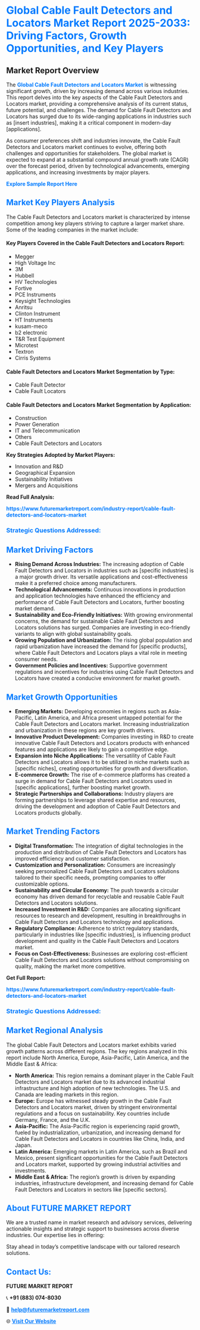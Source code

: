 <h1 style="color: #007BFF;">Global Cable Fault Detectors and Locators Market Report 2025-2033: Driving Factors, Growth Opportunities, and Key Players</h1>

<section id="overview">
<h2>Market Report Overview</h2>
<p>The <a href="https://www.futuremarketreport.com/industry-report/cable-fault-detectors-and-locators-market" style="color: #007BFF; text-decoration: none;"><strong>Global Cable Fault Detectors and Locators Market</strong></a> is witnessing significant growth, driven by increasing demand across various industries. This report delves into the key aspects of the Cable Fault Detectors and Locators market, providing a comprehensive analysis of its current status, future potential, and challenges. The demand for Cable Fault Detectors and Locators has surged due to its wide-ranging applications in industries such as [insert industries], making it a critical component in modern-day [applications].</p>
<p>As consumer preferences shift and industries innovate, the Cable Fault Detectors and Locators market continues to evolve, offering both challenges and opportunities for stakeholders. The global market is expected to expand at a substantial compound annual growth rate (CAGR) over the forecast period, driven by technological advancements, emerging applications, and increasing investments by major players.</p>
</section>

<section id="overview">
<p><a href="https://www.futuremarketreport.com/request-sample/reportId=128563" style="color: #007BFF; text-decoration: none;"><strong>Explore Sample Report Here</strong></a></p>
</section>

<section id="key-players">
<h2 style="color: #007BFF;">Market Key Players Analysis</h2>
<p>The Cable Fault Detectors and Locators market is characterized by intense competition among key players striving to capture a larger market share. Some of the leading companies in the market include:</p>
<h4>Key Players Covered in the Cable Fault Detectors and Locators Report:</h4>
<ul><li>Megger</li><li>High Voltage Inc</li><li>3M</li><li>Hubbell</li><li>HV Technologies</li><li>Fortive</li><li>PCE Instruments</li><li>Keysight Technologies</li><li>Anritsu</li><li>Clinton Instrument</li><li>HT Instruments</li><li>kusam-meco</li><li>b2 electronic</li><li>T&amp;R Test Equipment</li><li>Microtest</li><li>Textron</li><li>Cirris Systems</li></ul>
<h4>Cable Fault Detectors and Locators Market Segmentation by Type:</h4>
<ul><li>Cable Fault Detector</li><li>Cable Fault Locators</li></ul>

<h4>Cable Fault Detectors and Locators Market Segmentation by Application:</h4>
<ul><li>Construction</li><li>Power Generation</li><li>IT and Telecommunication</li><li>Others</li><li>Cable Fault Detectors and Locators</li></ul>
<p><strong>Key Strategies Adopted by Market Players:</strong></p>
<ul>
<li>Innovation and R&D</li>
<li>Geographical Expansion</li>
<li>Sustainability Initiatives</li>
<li>Mergers and Acquisitions</li>
</ul>
</section>

<section>
<p><strong>Read Full Analysis: </strong></p><a href="https://www.futuremarketreport.com/industry-report/cable-fault-detectors-and-locators-market" style="color: #007BFF; text-decoration: none;"><strong>https://www.futuremarketreport.com/industry-report/cable-fault-detectors-and-locators-market</strong></a>
<h3 style="color: #007BFF;">Strategic Questions Addressed:</h3>
</section>

<section id="driving-factors">
<h2 style="color: #007BFF;">Market Driving Factors</h2>
<ul>
<li><strong>Rising Demand Across Industries:</strong> The increasing adoption of Cable Fault Detectors and Locators in industries such as [specific industries] is a major growth driver. Its versatile applications and cost-effectiveness make it a preferred choice among manufacturers.</li>
<li><strong>Technological Advancements:</strong> Continuous innovations in production and application technologies have enhanced the efficiency and performance of Cable Fault Detectors and Locators, further boosting market demand.</li>
<li><strong>Sustainability and Eco-Friendly Initiatives:</strong> With growing environmental concerns, the demand for sustainable Cable Fault Detectors and Locators solutions has surged. Companies are investing in eco-friendly variants to align with global sustainability goals.</li>
<li><strong>Growing Population and Urbanization:</strong> The rising global population and rapid urbanization have increased the demand for [specific products], where Cable Fault Detectors and Locators plays a vital role in meeting consumer needs.</li>
<li><strong>Government Policies and Incentives:</strong> Supportive government regulations and incentives for industries using Cable Fault Detectors and Locators have created a conducive environment for market growth.</li>
</ul>
</section>

<section id="growth-opportunities">
<h2 style="color: #007BFF;">Market Growth Opportunities</h2>
<ul>
<li><strong>Emerging Markets:</strong> Developing economies in regions such as Asia-Pacific, Latin America, and Africa present untapped potential for the Cable Fault Detectors and Locators market. Increasing industrialization and urbanization in these regions are key growth drivers.</li>
<li><strong>Innovative Product Development:</strong> Companies investing in R&D to create innovative Cable Fault Detectors and Locators products with enhanced features and applications are likely to gain a competitive edge.</li>
<li><strong>Expansion into Niche Applications:</strong> The versatility of Cable Fault Detectors and Locators allows it to be utilized in niche markets such as [specific niches], creating opportunities for growth and diversification.</li>
<li><strong>E-commerce Growth:</strong> The rise of e-commerce platforms has created a surge in demand for Cable Fault Detectors and Locators used in [specific applications], further boosting market growth.</li>
<li><strong>Strategic Partnerships and Collaborations:</strong> Industry players are forming partnerships to leverage shared expertise and resources, driving the development and adoption of Cable Fault Detectors and Locators products globally.</li>
</ul>
</section>

<section id="trending-factors">
<h2 style="color: #007BFF;">Market Trending Factors</h2>
<ul>
<li><strong>Digital Transformation:</strong> The integration of digital technologies in the production and distribution of Cable Fault Detectors and Locators has improved efficiency and customer satisfaction.</li>
<li><strong>Customization and Personalization:</strong> Consumers are increasingly seeking personalized Cable Fault Detectors and Locators solutions tailored to their specific needs, prompting companies to offer customizable options.</li>
<li><strong>Sustainability and Circular Economy:</strong> The push towards a circular economy has driven demand for recyclable and reusable Cable Fault Detectors and Locators solutions.</li>
<li><strong>Increased Investment in R&D:</strong> Companies are allocating significant resources to research and development, resulting in breakthroughs in Cable Fault Detectors and Locators technology and applications.</li>
<li><strong>Regulatory Compliance:</strong> Adherence to strict regulatory standards, particularly in industries like [specific industries], is influencing product development and quality in the Cable Fault Detectors and Locators market.</li>
<li><strong>Focus on Cost-Effectiveness:</strong> Businesses are exploring cost-efficient Cable Fault Detectors and Locators solutions without compromising on quality, making the market more competitive.</li>
</ul>
</section>

<section>
<p><strong>Get Full Report: </strong></p><a href="https://www.futuremarketreport.com/industry-report/cable-fault-detectors-and-locators-market" style="color: #007BFF; text-decoration: none;"><strong>https://www.futuremarketreport.com/industry-report/cable-fault-detectors-and-locators-market</strong></a>
<h3 style="color: #007BFF;">Strategic Questions Addressed:</h3>
</section>


<section id="regional-analysis">
<h2 style="color: #007BFF;">Market Regional Analysis</h2>
<p>The global Cable Fault Detectors and Locators market exhibits varied growth patterns across different regions. The key regions analyzed in this report include North America, Europe, Asia-Pacific, Latin America, and the Middle East & Africa:</p>
<ul>
<li><strong>North America:</strong> This region remains a dominant player in the Cable Fault Detectors and Locators market due to its advanced industrial infrastructure and high adoption of new technologies. The U.S. and Canada are leading markets in this region.</li>
<li><strong>Europe:</strong> Europe has witnessed steady growth in the Cable Fault Detectors and Locators market, driven by stringent environmental regulations and a focus on sustainability. Key countries include Germany, France, and the U.K.</li>
<li><strong>Asia-Pacific:</strong> The Asia-Pacific region is experiencing rapid growth, fueled by industrialization, urbanization, and increasing demand for Cable Fault Detectors and Locators in countries like China, India, and Japan.</li>
<li><strong>Latin America:</strong> Emerging markets in Latin America, such as Brazil and Mexico, present significant opportunities for the Cable Fault Detectors and Locators market, supported by growing industrial activities and investments.</li>
<li><strong>Middle East & Africa:</strong> The region’s growth is driven by expanding industries, infrastructure development, and increasing demand for Cable Fault Detectors and Locators in sectors like [specific sectors].</li>
</ul>
</section>

<footer>
<h2 style="color: #007BFF;">About FUTURE MARKET REPORT</h2>
<p>We are a trusted name in market research and advisory services, delivering actionable insights and strategic support to businesses across diverse industries. Our expertise lies in offering:</p>

<p>Stay ahead in today’s competitive landscape with our tailored research solutions.</p>

<h2 style="color: #007BFF;">Contact Us:</h2>
<p><strong>FUTURE MARKET REPORT</strong></p>
<p>📞 <strong>+91 (883) 074-8030</strong></p>
<p>📧 <strong><a href="mailto:help@futuremarketreport.com" style="color: #007BFF;">help@futuremarketreport.com</a></strong></p>
<p>🌐 <strong><a href="https://www.futuremarketreport.com/" style="color: #007BFF;">Visit Our Website</a></strong></p>
</footer>
